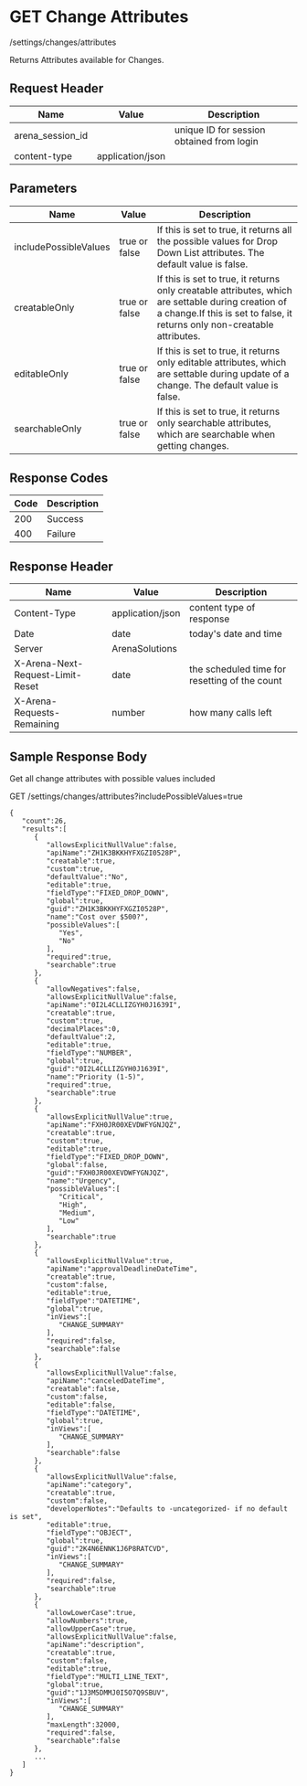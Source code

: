 # GET Change Attributes
/settings/changes/attributes

Returns  Attributes available for Changes. 

## Request Header

| Name  | Value  | Description  |
|  --- |  --- |  --- | 
| arena_session_id  |   | unique ID for session obtained from login  |
| content-type  | application/json  |   |

## Parameters

| Name  | Value  | Description  |
|  --- |  --- |  --- | 
| includePossibleValues  | true or false  | If this is set to true, it returns all the possible values for Drop Down List attributes. The default value is false.  |
| creatableOnly  | true or false  | If this is set to true, it returns only creatable attributes, which are settable during creation of a change.If this is set to false, it returns only non-creatable attributes.<br>   |
| editableOnly  | true or false  | If this is set to true, it returns only editable attributes, which are settable during update of a change. The default value is false.  |
| searchableOnly  | true or false  | If this is set to true, it returns only searchable attributes, which are searchable when getting changes.  |

## Response Codes

| Code  | Description  |
|  --- |  --- | 
| 200  | Success  |
| 400  | Failure  |

## Response Header

| Name  | Value  | Description  |
|  --- |  --- |  --- | 
| Content-Type  | application/json  | content type of response  |
| Date  | date  | today's date and time  |
| Server  | ArenaSolutions  |   |
| X-Arena-Next-Request-Limit-Reset   | date  | the scheduled time for resetting of the count  |
| X-Arena-Requests-Remaining   | number  | how many calls left  |

## Sample Response Body
Get all change attributes with possible values included

GET /settings/changes/attributes?includePossibleValues=true

```
{
   "count":26,
   "results":[
      {
         "allowsExplicitNullValue":false,
         "apiName":"ZH1K3BKKHYFXGZI0528P",
         "creatable":true,
         "custom":true,
         "defaultValue":"No",
         "editable":true,
         "fieldType":"FIXED_DROP_DOWN",
         "global":true,
         "guid":"ZH1K3BKKHYFXGZI0528P",
         "name":"Cost over $500?",
         "possibleValues":[
            "Yes",
            "No"
         ],
         "required":true,
         "searchable":true
      },
      {
         "allowNegatives":false,
         "allowsExplicitNullValue":false,
         "apiName":"0I2L4CLLIZGYH0J1639I",
         "creatable":true,
         "custom":true,
         "decimalPlaces":0,
         "defaultValue":2,
         "editable":true,
         "fieldType":"NUMBER",
         "global":true,
         "guid":"0I2L4CLLIZGYH0J1639I",
         "name":"Priority (1-5)",
         "required":true,
         "searchable":true
      },
      {
         "allowsExplicitNullValue":true,
         "apiName":"FXH0JR00XEVDWFYGNJQZ",
         "creatable":true,
         "custom":true,
         "editable":true,
         "fieldType":"FIXED_DROP_DOWN",
         "global":false,
         "guid":"FXH0JR00XEVDWFYGNJQZ",
         "name":"Urgency",
         "possibleValues":[
            "Critical",
            "High",
            "Medium",
            "Low"
         ],
         "searchable":true
      },
      {
         "allowsExplicitNullValue":true,
         "apiName":"approvalDeadlineDateTime",
         "creatable":true,
         "custom":false,
         "editable":true,
         "fieldType":"DATETIME",
         "global":true,
         "inViews":[
            "CHANGE_SUMMARY"
         ],
         "required":false,
         "searchable":false
      },
      {
         "allowsExplicitNullValue":false,
         "apiName":"canceledDateTime",
         "creatable":false,
         "custom":false,
         "editable":false,
         "fieldType":"DATETIME",
         "global":true,
         "inViews":[
            "CHANGE_SUMMARY"
         ],
         "searchable":false
      },
      {
         "allowsExplicitNullValue":false,
         "apiName":"category",
         "creatable":true,
         "custom":false,
         "developerNotes":"Defaults to -uncategorized- if no default is set",
         "editable":true,
         "fieldType":"OBJECT",
         "global":true,
         "guid":"2K4N6ENNK1J6P8RATCVD",
         "inViews":[
            "CHANGE_SUMMARY"
         ],
         "required":false,
         "searchable":true
      },
      {
         "allowLowerCase":true,
         "allowNumbers":true,
         "allowUpperCase":true,
         "allowsExplicitNullValue":false,
         "apiName":"description",
         "creatable":true,
         "custom":false,
         "editable":true,
         "fieldType":"MULTI_LINE_TEXT",
         "global":true,
         "guid":"1J3M5DMMJ0I5O7Q9SBUV",
         "inViews":[
            "CHANGE_SUMMARY"
         ],
         "maxLength":32000,
         "required":false,
         "searchable":false
      },
      ...
   ]
}
```
